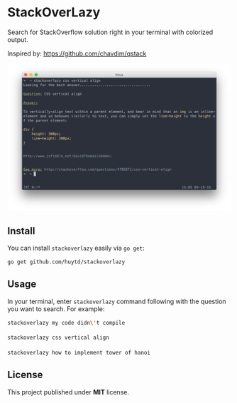 # StackOverLazy

Search for StackOverflow solution right in your terminal with colorized output.

Inspired by: https://github.com/chavdim/qstack

![](screenshot.png)

## Install

You can install `stackoverlazy` easily via `go get`:

```sh
go get github.com/huytd/stackoverlazy
```

## Usage

In your terminal, enter `stackoverlazy` command following with the question you want to search. For example:

```sh
stackoverlazy my code didn\'t compile

stackoverlazy css vertical align

stackoverlazy how to implement tower of hanoi
```

## License

This project published under **MIT** license.
